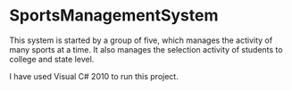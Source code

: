 SportsManagementSystem
======================

This system is started by a group of five, which manages the activity of many sports at a time. 
It also manages the selection activity of students to college and state level.

I have used Visual C# 2010 to run this project.
